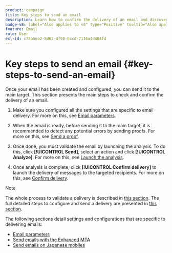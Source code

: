 ```yaml
---
product: campaign
title: Key steps to send an email
description: Learn how to confirm the delivery of an email and discover the specificities of delivering email messages
badge-v8: label="Also applies to v8" type="Positive" tooltip="Also applies to Campaign v8"
feature: Email
role: User
exl-id: c75a5ea2-8d62-4f98-bccd-7116a4d404fd
---
```

# Key steps to send an email {#key-steps-to-send-an-email}

Once your email has been created and configured, you can send it to the main target. This section presents the main steps to check and confirm the delivery of an email.

1. Make sure you configured all the settings that are specific to email delivery. For more on this, see [Email parameters](email-parameters.md).
1. When the email is ready, before sending it to the main target, it is recommended to detect any potential errors by sending proofs. For more on this, see [Send a proof](steps-validating-the-delivery.md#sending-a-proof).

1. Once done, you must validate the email by launching the analysis. To do this, click **[!UICONTROL Send]**, select an action and click **[!UICONTROL Analyze]**. For more on this, see [Launch the analysis](steps-validating-the-delivery.md#analyzing-the-delivery).

1. Once analysis is complete, click **[!UICONTROL Confirm delivery]** to launch the delivery of messages to the targeted recipients. For more on this, see [Confirm delivery](steps-sending-the-delivery.md#confirming-delivery).

    <!--Add screenshot with analysis done and Confirm delivery button activated.-->

>[!NOTE]
>
>The whole process to validate a delivery is described in [this section](steps-validating-the-delivery.md). The full detailed steps to configure and send a delivery are presented in [this section](steps-sending-the-delivery.md).

The following sections detail settings and configurations that are specific to delivering emails:
<!--* [Generating the mirror page](generating-mirror-page.md)
* [Email BCC](email-bcc.md)-->
* [Email parameters](email-parameters.md)
* [Send emails with the Enhanced MTA](sending-with-enhanced-mta.md)
* [Send emails on Japanese mobiles](sending-emails-on-japanese-mobiles.md)
